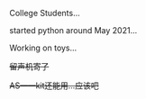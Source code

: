 College Students...

started python around May 2021...

Working on toys...

~~留声机寄了~~

~~AS——kit还能用...应该吧~~
